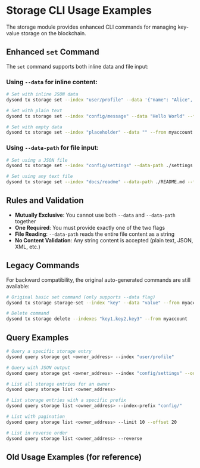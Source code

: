# Storage CLI Usage Examples

The storage module provides enhanced CLI commands for managing key-value storage on the blockchain.

## Enhanced `set` Command

The `set` command supports both inline data and file input:

### Using `--data` for inline content:
```bash
# Set with inline JSON data
dysond tx storage set --index "user/profile" --data '{"name": "Alice", "age": 30}' --from myaccount

# Set with plain text
dysond tx storage set --index "config/message" --data "Hello World" --from myaccount

# Set with empty data
dysond tx storage set --index "placeholder" --data "" --from myaccount
```

### Using `--data-path` for file input:
```bash
# Set using a JSON file
dysond tx storage set --index "config/settings" --data-path ./settings.json --from myaccount

# Set using any text file
dysond tx storage set --index "docs/readme" --data-path ./README.md --from myaccount
```

## Rules and Validation

- **Mutually Exclusive**: You cannot use both `--data` and `--data-path` together
- **One Required**: You must provide exactly one of the two flags
- **File Reading**: `--data-path` reads the entire file content as a string
- **No Content Validation**: Any string content is accepted (plain text, JSON, XML, etc.)

## Legacy Commands

For backward compatibility, the original auto-generated commands are still available:

```bash
# Original basic set command (only supports --data flag)
dysond tx storage storage-set --index "key" --data "value" --from myaccount

# Delete command
dysond tx storage delete --indexes "key1,key2,key3" --from myaccount
```

## Query Examples

```bash
# Query a specific storage entry
dysond query storage get <owner_address> --index "user/profile"

# Query with JSON output
dysond query storage get <owner_address> --index "config/settings" --output json

# List all storage entries for an owner
dysond query storage list <owner_address>

# List storage entries with a specific prefix
dysond query storage list <owner_address> --index-prefix "config/"

# List with pagination
dysond query storage list <owner_address> --limit 10 --offset 20

# List in reverse order
dysond query storage list <owner_address> --reverse
```

## Old Usage Examples (for reference)

```